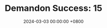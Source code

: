 ---
title: "Demandon Success: 15"
date: 2024-03-03 00:00:00 +0800
categories: [Blogging]
tag: [Blogging]
image: https://pbs.twimg.com/media/GHK_bvgXcAA_Tfe?format=jpg&name=large
---